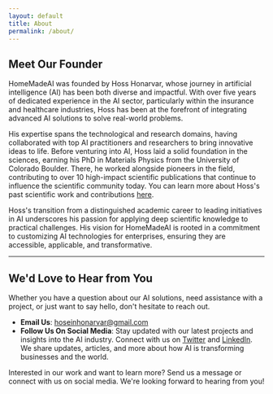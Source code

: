 ```yaml
---
layout: default
title: About
permalink: /about/
---
```


## Meet Our Founder

HomeMadeAI was founded by Hoss Honarvar, whose journey in artificial intelligence (AI) has been both diverse and impactful. With over five years of dedicated experience in the AI sector, particularly within the insurance and healthcare industries, Hoss has been at the forefront of integrating advanced AI solutions to solve real-world problems.

His expertise spans the technological and research domains, having collaborated with top AI practitioners and researchers to bring innovative ideas to life. Before venturing into AI, Hoss laid a solid foundation in the sciences, earning his PhD in Materials Physics from the University of Colorado Boulder. There, he worked alongside pioneers in the field, contributing to over 10 high-impact scientific publications that continue to influence the scientific community today. You can learn more about Hoss's past scientific work and contributions [here](https://sites.google.com/site/hosshonarvar?pli=1).

Hoss's transition from a distinguished academic career to leading initiatives in AI underscores his passion for applying deep scientific knowledge to practical challenges. His vision for HomeMadeAI is rooted in a commitment to customizing AI technologies for enterprises, ensuring they are accessible, applicable, and transformative.

---

## We'd Love to Hear from You
Whether you have a question about our AI solutions, need assistance with a project, or just want to say hello, don't hesitate to reach out.

- **Email Us**: [hoseinhonarvar@gmail.com](mailto:hoseinhonarvar@gmail.com)
- **Follow Us On Social Media**: Stay updated with our latest projects and insights into the AI industry. Connect with us on [Twitter](https://twitter.com/HonarvarHoss) and [LinkedIn](https://www.linkedin.com/in/hossein-honarvar-20913140/). We share updates, articles, and more about how AI is transforming businesses and the world.

Interested in our work and want to learn more? Send us a message or connect with us on social media. We're looking forward to hearing from you!